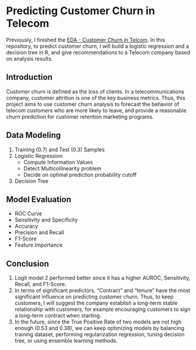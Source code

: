 # Predicting Customer Churn in Telecom
Previously, I finished the [EDA - Customer Churn in Telcom](https://github.com/yuki04160/EDA-Customer-Churn-in-Telecom). In this repository, to predict customer churn, I will build a logistic regression and a decision tree in R, and give recommendations to a Telecom company based on analysis results.
## Introduction
Customer churn is defined as the loss of clients. In a telecommunications company, customer attrition is one of the key business metrics. Thus, this project aims to use customer churn analysis to forecast the behavior of telecom customers who are more likely to leave, and provide a reasonable churn prediction for customer retention marketing programs.
## Data Modeling
1. Training (0.7) and Test (0.3) Samples
2. Logistic Regression
   -  Compute Information Values
   -  Detect Multicollinearity problem
   -  Decide on optimal prediction probability cutoff
3. Decision Tree
## Model Evaluation
   - ROC Curve
   - Sensitivity and Specificity
   - Accuracy
   - Precision and Recall
   - F1-Score
   - Feature Importance
## Conclusion
1. Logit model 2 performed better since it has a higher AUROC, Sensitivity, Recall, and F1-Score.
2. In terms of significant predictors, “Contract” and “tenure” have the most significant influence on predicting customer churn. Thus, to keep customers, I will suggest the company establish a long-term stable relationship with customers, for example encouraging customers to sign a long-term contract when starting.
3. In the future, since the True Positive Rate of two models are not high enough (0.53 and 0.38), we can keep optimizing models by balancing training dataset, performing regularization regression, tuning decision tree, or using ensemble learning methods.

